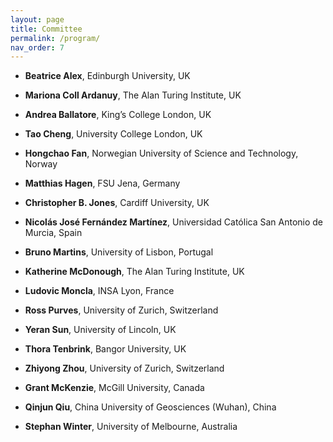 ```yaml
---
layout: page
title: Committee
permalink: /program/
nav_order: 7
---
```


* <Strong>Beatrice Alex</Strong>, Edinburgh University, UK

* <Strong>Mariona Coll Ardanuy</Strong>, The Alan Turing Institute, UK

* <Strong>Andrea Ballatore</Strong>, King’s College London, UK

* <Strong>Tao Cheng</Strong>, University College London, UK

* <Strong>Hongchao Fan</Strong>, Norwegian University of Science and Technology, Norway

* <Strong>Matthias Hagen</Strong>, FSU Jena, Germany
          
* <Strong>Christopher B. Jones</Strong>, Cardiff University, UK

* <Strong>Nicolás José Fernández Martínez</Strong>, Universidad Católica San Antonio de Murcia, Spain

* <Strong>Bruno Martins</Strong>, University of Lisbon, Portugal

* <Strong>Katherine McDonough</Strong>, The Alan Turing Institute, UK

* <Strong>Ludovic Moncla</Strong>, INSA Lyon, France

* <Strong>Ross Purves</Strong>, University of Zurich, Switzerland

* <Strong>Yeran Sun</Strong>, University of Lincoln, UK

* <Strong>Thora Tenbrink</Strong>, Bangor University, UK

* <Strong>Zhiyong Zhou</Strong>, University of Zurich, Switzerland

* <Strong>Grant McKenzie</Strong>, McGill University, Canada

* <Strong>Qinjun Qiu</Strong>, China University of Geosciences (Wuhan), China

* <Strong>Stephan Winter</Strong>, University of Melbourne, Australia
